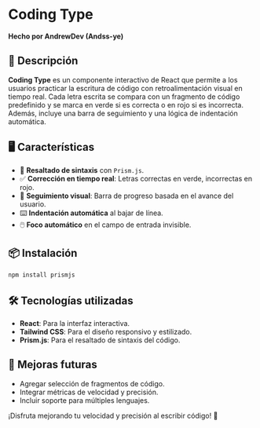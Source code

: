# Coding Type 
**Hecho por AndrewDev (Andss-ye)**

## 🚀 Descripción
**Coding Type** es un componente interactivo de React que permite a los usuarios practicar la escritura de código con retroalimentación visual en tiempo real. Cada letra escrita se compara con un fragmento de código predefinido y se marca en verde si es correcta o en rojo si es incorrecta. Además, incluye una barra de seguimiento y una lógica de indentación automática.

## 🖥️ Características
- 🎨 **Resaltado de sintaxis** con `Prism.js`.
- ✅ **Corrección en tiempo real**: Letras correctas en verde, incorrectas en rojo.
- 📏 **Seguimiento visual**: Barra de progreso basada en el avance del usuario.
- ⌨️ **Indentación automática** al bajar de línea.
- 🖱️ **Foco automático** en el campo de entrada invisible.

## 📦 Instalación
```sh
npm install prismjs
```

## 🛠️ Tecnologías utilizadas
- **React**: Para la interfaz interactiva.
- **Tailwind CSS**: Para el diseño responsivo y estilizado.
- **Prism.js**: Para el resaltado de sintaxis del código.

## 📌 Mejoras futuras
- Agregar selección de fragmentos de código.
- Integrar métricas de velocidad y precisión.
- Incluir soporte para múltiples lenguajes.

¡Disfruta mejorando tu velocidad y precisión al escribir código! 🚀

